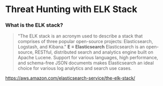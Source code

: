 # Threat Hunting with ELK Stack
### What is the ELK stack?
> "The ELK stack is an acronym used to describe a stack that comprises of three popular open-source projects: Elasticsearch, Logstash, and Kibana."
**E = Elasticsearch**
Elasticsearch is an open-source, RESTful, distributed search and analytics engine built on Apache Lucene. Support for various languages, high performance, and schema-free JSON documents makes Elasticsearch an ideal choice for various log analytics and search use cases.



https://aws.amazon.com/elasticsearch-service/the-elk-stack/
